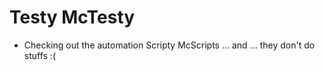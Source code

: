 # Testy McTesty

* Checking out the automation Scripty McScripts
... and ... they don't do stuffs :(
